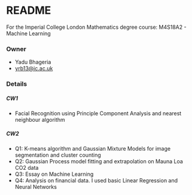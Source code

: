 # README #

For the Imperial College London Mathematics degree course: M4S18A2 - Machine Learning

### Owner ###

* Yadu Bhageria
* yrb13@ic.ac.uk

### Details ###

##### CW1 #####
* Facial Recognition using Principle Component Analysis and nearest neighbour algorithm

##### CW2 #####
* Q1: K-means algorithm and Gaussian Mixture Models for image segmentation and cluster counting
* Q2: Gaussian Process model fitting and extrapolation on Mauna Loa CO2 data
* Q3: Essay on Machine Learning
* Q4: Analysis on financial data. I used basic Linear Regression and Neural Networks